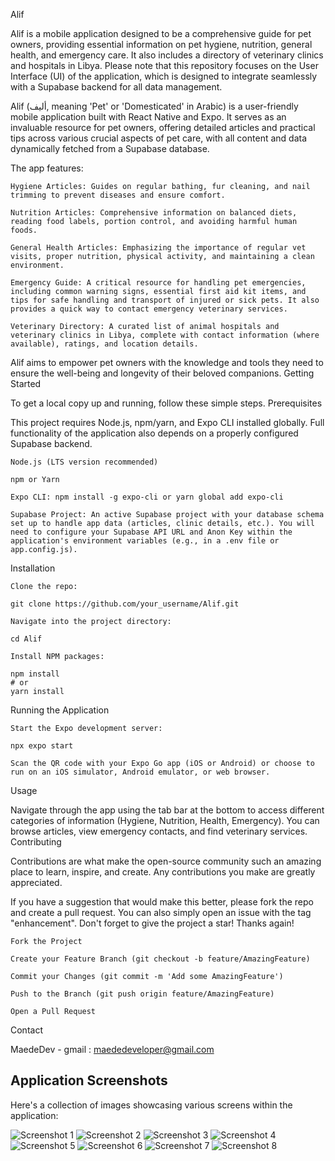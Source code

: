 Alif

Alif is a mobile application designed to be a comprehensive guide for pet owners, providing essential information on pet hygiene, nutrition, general health, and emergency care. It also includes a directory of veterinary clinics and hospitals in Libya. Please note that this repository focuses on the User Interface (UI) of the application, which is designed to integrate seamlessly with a Supabase backend for all data management.

Alif (أليف, meaning 'Pet' or 'Domesticated' in Arabic) is a user-friendly mobile application built with React Native and Expo. It serves as an invaluable resource for pet owners, offering detailed articles and practical tips across various crucial aspects of pet care, with all content and data dynamically fetched from a Supabase database.

The app features:

    Hygiene Articles: Guides on regular bathing, fur cleaning, and nail trimming to prevent diseases and ensure comfort.

    Nutrition Articles: Comprehensive information on balanced diets, reading food labels, portion control, and avoiding harmful human foods.

    General Health Articles: Emphasizing the importance of regular vet visits, proper nutrition, physical activity, and maintaining a clean environment.

    Emergency Guide: A critical resource for handling pet emergencies, including common warning signs, essential first aid kit items, and tips for safe handling and transport of injured or sick pets. It also provides a quick way to contact emergency veterinary services.

    Veterinary Directory: A curated list of animal hospitals and veterinary clinics in Libya, complete with contact information (where available), ratings, and location details.

Alif aims to empower pet owners with the knowledge and tools they need to ensure the well-being and longevity of their beloved companions.
Getting Started

To get a local copy up and running, follow these simple steps.
Prerequisites

This project requires Node.js, npm/yarn, and Expo CLI installed globally. Full functionality of the application also depends on a properly configured Supabase backend.

    Node.js (LTS version recommended)

    npm or Yarn

    Expo CLI: npm install -g expo-cli or yarn global add expo-cli

    Supabase Project: An active Supabase project with your database schema set up to handle app data (articles, clinic details, etc.). You will need to configure your Supabase API URL and Anon Key within the application's environment variables (e.g., in a .env file or app.config.js).

Installation

    Clone the repo:

    git clone https://github.com/your_username/Alif.git

    Navigate into the project directory:

    cd Alif

    Install NPM packages:

    npm install
    # or
    yarn install

Running the Application

    Start the Expo development server:

    npx expo start

    Scan the QR code with your Expo Go app (iOS or Android) or choose to run on an iOS simulator, Android emulator, or web browser.

Usage

Navigate through the app using the tab bar at the bottom to access different categories of information (Hygiene, Nutrition, Health, Emergency). You can browse articles, view emergency contacts, and find veterinary services.
Contributing

Contributions are what make the open-source community such an amazing place to learn, inspire, and create. Any contributions you make are greatly appreciated.

If you have a suggestion that would make this better, please fork the repo and create a pull request. You can also simply open an issue with the tag "enhancement".
Don't forget to give the project a star! Thanks again!

    Fork the Project

    Create your Feature Branch (git checkout -b feature/AmazingFeature)

    Commit your Changes (git commit -m 'Add some AmazingFeature')

    Push to the Branch (git push origin feature/AmazingFeature)

    Open a Pull Request

Contact

MaedeDev - gmail : maededeveloper@gmail.com


## Application Screenshots

Here's a collection of images showcasing various screens within the application:

![Screenshot 1](screenshots/sc1.jpg)
![Screenshot 2](screenshots/sc2.jpg)
![Screenshot 3](screenshots/sc3.jpg)
![Screenshot 4](screenshots/sc4.jpg)
![Screenshot 5](screenshots/sc5.jpg)
![Screenshot 6](screenshots/sc6.jpg)
![Screenshot 7](screenshots/sc7.jpg)
![Screenshot 8](screenshots/sc8.jpg)
